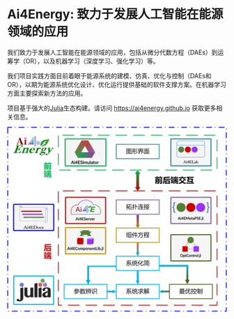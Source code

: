 # Ai4Energy: 致力于发展人工智能在能源领域的应用

我们致力于发展人工智能在能源领域的应用，包括从微分代数方程（DAEs）到运筹学（OR），以及机器学习（深度学习、强化学习）等。

我们项目实践方面目前着眼于能源系统的建模、仿真、优化与控制（DAEs和OR），以期为能源系统优化设计、优化运行提供基础的软件支撑方案。在机器学习方面主要探索新方法的应用。

项目基于强大的[Julia](https://julialang.org/)生态构建。请访问 <https://ai4energy.github.io> 获取更多相关信息。

<div align=center><img src="./profile/framework.png"></div>
